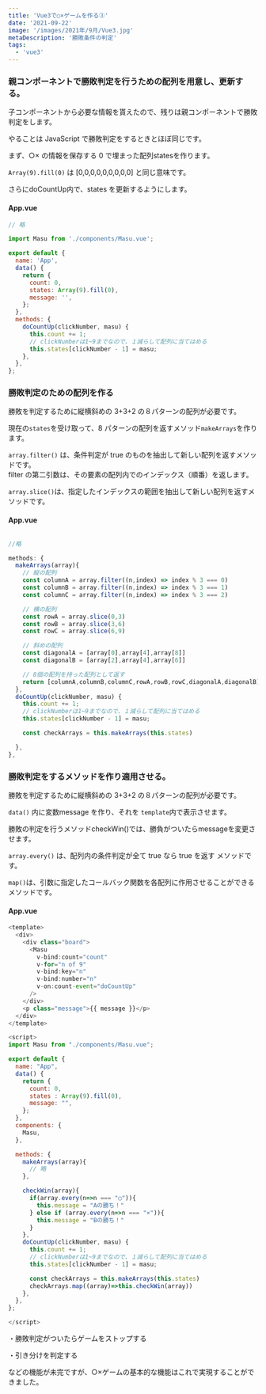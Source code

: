 ```yaml
---
title: 'Vue3で○×ゲームを作る③'
date: '2021-09-22'
image: '/images/2021年/9月/Vue3.jpg'
metaDescription: '勝敗条件の判定'
tags:
  - 'vue3'
---
```


### 親コンポーネントで勝敗判定を行うための配列を用意し、更新する。

子コンポーネントから必要な情報を貰えたので、残りは親コンポーネントで勝敗判定をします。

やることは JavaScript で勝敗判定をするときとほぼ同じです。

まず、○× の情報を保存する 0 で埋まった配列<blue>states</blue>を作ります。

<code>Array(9).fill(0)</code> は [0,0,0,0,0,0,0,0,0] と同じ意味です。

さらに<blue>doCountUp</blue>内で、states を更新するようにします。

#### App.vue

```javascript
// 略

import Masu from './components/Masu.vue';

export default {
  name: 'App',
  data() {
    return {
      count: 0,
      states: Array(9).fill(0),
      message: '',
    };
  },
  methods: {
    doCountUp(clickNumber, masu) {
      this.count += 1;
      // clickNumberは1~9までなので、１減らして配列に当てはめる
      this.states[clickNumber - 1] = masu;
    },
  },
};
```

### 勝敗判定のための配列を作る

勝敗を判定するために縦横斜めの 3+3+2 の８パターンの配列が必要です。

現在の<code>states</code>を受け取って、8 パターンの配列を返すメソッド<code>makeArrays</code>を作ります。

<code>array.filter()</code> は、<red>条件判定が true のものを抽出して新しい配列を返す</red>メソッドです。<br/>
filter の第二引数は、その要素の配列内でのインデックス（順番）を返します。

<code>array.slice()</code>は、<red>指定したインデックスの範囲を抽出して新しい配列を返す</red>メソッドです。

#### App.vue

```javascript

//略

methods: {
  makeArrays(array){
    // 縦の配列
    const columnA = array.filter((n,index) => index % 3 === 0)
    const columnB = array.filter((n,index) => index % 3 === 1)
    const columnC = array.filter((n,index) => index % 3 === 2)

    // 横の配列
    const rowA = array.slice(0,3)
    const rowB = array.slice(3,6)
    const rowC = array.slice(6,9)

    // 斜めの配列
    const diagonalA = [array[0],array[4],array[8]]
    const diagonalB = [array[2],array[4],array[6]]

    // 8個の配列を持った配列として返す
    return [columnA,columnB,columnC,rowA,rowB,rowC,diagonalA,diagonalB]
  },
  doCountUp(clickNumber, masu) {
    this.count += 1;
    // clickNumberは1~9までなので、１減らして配列に当てはめる
    this.states[clickNumber - 1] = masu;

    const checkArrays = this.makeArrays(this.states)

  },
},

```

### 勝敗判定をするメソッドを作り適用させる。

勝敗を判定するために縦横斜めの 3+3+2 の８パターンの配列が必要です。

<code>data()</code> 内に変数<blue>message</blue> を作り、それを <code>template</code>内で表示させます。

勝敗の判定を行うメソッド<blue>checkWin()</blue>では、勝負がついたら<blue>message</blue>を変更させます。

<code>array.every()</code> は、<red>配列内の条件判定が全て true なら true を返す</red> メソッドです。

<code>map()</code>は、<red>引数に指定したコールバック関数を各配列に作用させることができる</red>メソッドです。


#### App.vue

```javascript
<template>
  <div>
    <div class="board">
      <Masu
        v-bind:count="count"
        v-for="n of 9"
        v-bind:key="n"
        v-bind:number="n"
        v-on:count-event="doCountUp"
      />
    </div>
    <p class="message">{{ message }}</p>
  </div>
</template>

<script>
import Masu from "./components/Masu.vue";

export default {
  name: "App",
  data() {
    return {
      count: 0,
      states : Array(9).fill(0),
      message: "",
    };
  },
  components: {
    Masu,
  },

  methods: {
    makeArrays(array){
      // 略
    },

    checkWin(array){
      if(array.every(n=>n === "◯")){
        this.message = "Aの勝ち！"
      } else if (array.every(n=>n === "×")){
        this.message = "Bの勝ち！"
      }
    },
    doCountUp(clickNumber, masu) {
      this.count += 1;
      // clickNumberは1~9までなので、１減らして配列に当てはめる
      this.states[clickNumber - 1] = masu;

      const checkArrays = this.makeArrays(this.states)
      checkArrays.map((array)=>this.checkWin(array))
    },
  },
};

</script>

```


・勝敗判定がついたらゲームをストップする

・引き分けを判定する

などの機能が未完ですが、○×ゲームの基本的な機能はこれで実現することができました。

